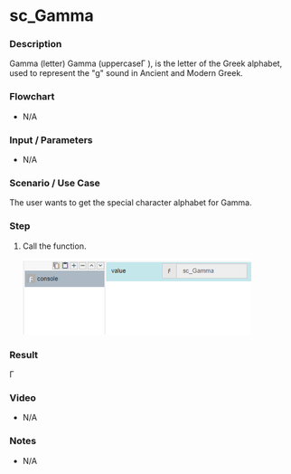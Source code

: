 ﻿# sc_Gamma

### Description

Gamma (letter) Gamma (uppercaseΓ ), is the letter of the Greek alphabet, used to represent the "g" sound in Ancient and Modern Greek.

### Flowchart

- N/A 

### Input / Parameters

- N/A

### Scenario / Use Case

The user wants to get the special character alphabet for Gamma.

### Step

1. Call the function.
    
    ![](../../../../document/function/SpecialCharacter/sc_Gamma/sc_Gamma-step-1.png?raw=true)
 
### Result

Γ
 
### Video

- N/A

<!--[![Video](http://i.imgur.com/Ot5DWAW.png)](https://youtu.be/StTqXEQ2l-Y?t=35s)-->

### Notes

- N/A